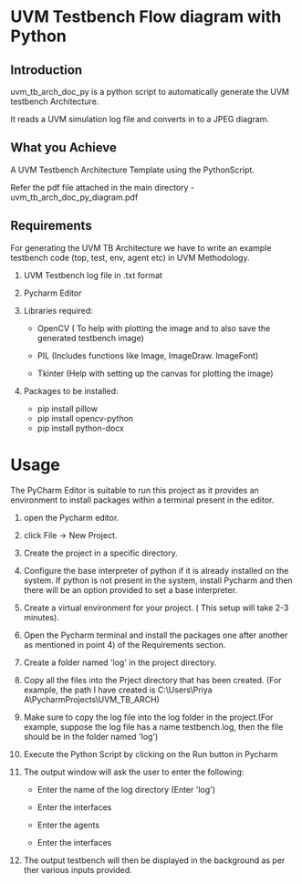 # UVM Testbench Flow diagram with Python 
  
## Introduction 
  uvm_tb_arch_doc_py is a python script to automatically generate the UVM testbench Architecture.
  
  It reads a UVM simulation log file and converts in to a JPEG  diagram.

## What you Achieve
  A UVM Testbench Architecture Template using the PythonScript.
  
  Refer the pdf file attached in the main directory - uvm_tb_arch_doc_py_diagram.pdf
  
## Requirements
  For generating the UVM TB Architecture we have to write an example testbench code (top, test, env, agent etc) in UVM Methodology.
  
  1) UVM Testbench log file in .txt format
  
  2) Pycharm Editor 
  
  3) Libraries required:
 
     - OpenCV ( To help with plotting the image and to also save the generated testbench image)
     
     - PIL (Includes functions like Image, ImageDraw. ImageFont)
     
     - Tkinter (Help with setting up the canvas for plotting the image)
     
  4) Packages to be installed:
     
     - pip install pillow 
     - pip install opencv-python
     - pip install python-docx 


# Usage
The PyCharm Editor is suitable to run this project as it provides an environment to install packages within a terminal present in the editor.

1) open the Pycharm editor.

2) click File -> New Project.

3) Create the project in a specific directory.

4) Configure the base interpreter of python if it is already installed on the system. If python is not present in the system, install Pycharm and then there will be an option     provided to set a base interpreter.

5) Create a virtual environment for your project. ( This setup will take 2-3 minutes). 

6) Open the Pycharm terminal and install the packages one after another as mentioned in point 4) of the Requirements section.

7) Create a folder named  'log' in the project directory.

8) Copy all the files into the Prject directory that has been created. (For example, the path I have created is C:\Users\Priya A\PycharmProjects\UVM_TB_ARCH)

9) Make sure to copy the log file into the log folder in the project.(For example, suppose the log file has a name testbench.log, then the file should be in the folder named 'log')

10) Execute the Python Script by clicking on the Run button in Pycharm

11) The output window will ask the user to enter the following:
    
    -  Enter the name of the log directory (Enter 'log')
    
    -  Enter the interfaces
    
    -  Enter the agents
    
    -  Enter the interfaces
 
12) The output testbench will then be displayed in the background as per ther various inputs provided. 


